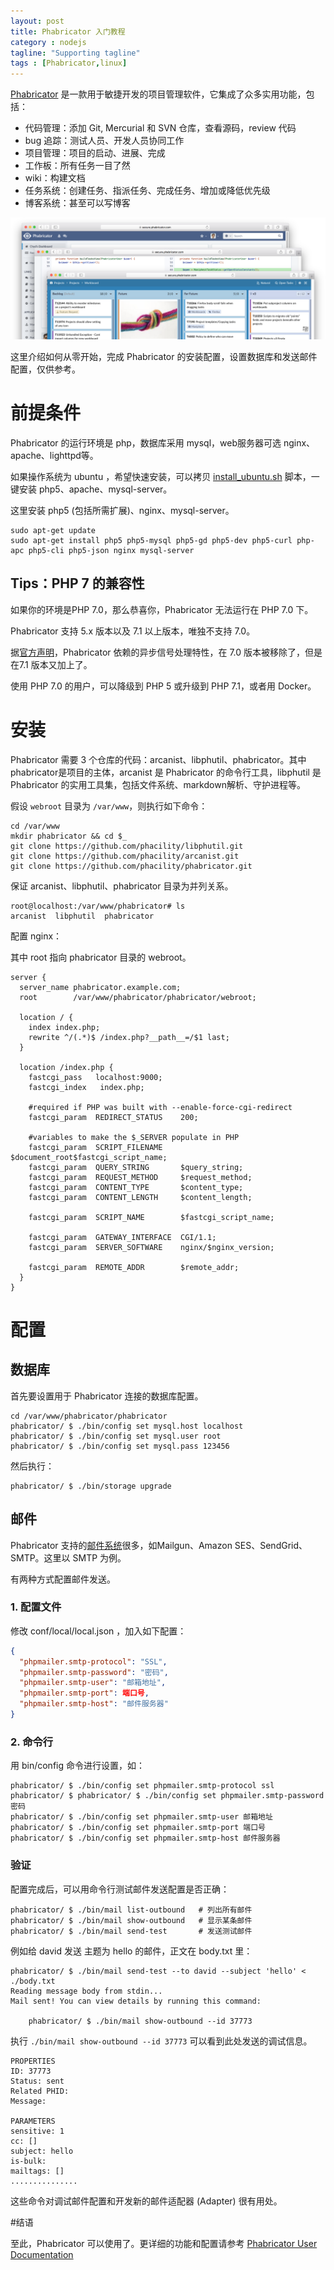 ```yaml
---
layout: post
title: Phabricator 入门教程
category : nodejs
tagline: "Supporting tagline"
tags : [Phabricator,linux]
---
```


[Phabricator](https://phacility.com/phabricator/) 是一款用于敏捷开发的项目管理软件，它集成了众多实用功能，包括：

* 代码管理：添加 Git, Mercurial 和 SVN 仓库，查看源码，review 代码
* bug 追踪：测试人员、开发人员协同工作
* 项目管理：项目的启动、进展、完成
* 工作板：所有任务一目了然
* wiki：构建文档
* 任务系统：创建任务、指派任务、完成任务、增加或降低优先级
* 博客系统：甚至可以写博客

![phabricator介绍](/images/2017/phabricator_intro.png)



这里介绍如何从零开始，完成 Phabricator 的安装配置，设置数据库和发送邮件配置，仅供参考。

# 前提条件

Phabricator 的运行环境是 php，数据库采用 mysql，web服务器可选 nginx、apache、lighttpd等。

如果操作系统为 ubuntu ，希望快速安装，可以拷贝 [install_ubuntu.sh](https://secure.phabricator.com/source/phabricator/browse/master/scripts/install/install_ubuntu.sh) 脚本，一键安装 php5、apache、mysql-server。

这里安装 php5 (包括所需扩展)、nginx、mysql-server。

```shell
sudo apt-get update
sudo apt-get install php5 php5-mysql php5-gd php5-dev php5-curl php-apc php5-cli php5-json nginx mysql-server
```

## Tips：PHP 7 的兼容性

如果你的环境是PHP 7.0，那么恭喜你，Phabricator 无法运行在 PHP 7.0 下。

Phabricator 支持 5.x 版本以及 7.1 以上版本，唯独不支持 7.0。

据[官方声明](https://secure.phabricator.com/T12101)，Phabricator 依赖的异步信号处理特性，在 7.0 版本被移除了，但是在7.1 版本又加上了。

使用 PHP 7.0 的用户，可以降级到 PHP 5 或升级到 PHP 7.1，或者用 Docker。

# 安装

Phabricator 需要 3 个仓库的代码：arcanist、libphutil、phabricator。其中phabricator是项目的主体，arcanist 是 Phabricator 的命令行工具，libphutil 是Phabricator 的实用工具集，包括文件系统、markdown解析、守护进程等。

假设 `webroot` 目录为 `/var/www`，则执行如下命令：

```shell
cd /var/www
mkdir phabricator && cd $_
git clone https://github.com/phacility/libphutil.git
git clone https://github.com/phacility/arcanist.git
git clone https://github.com/phacility/phabricator.git
```

保证 arcanist、libphutil、phabricator 目录为并列关系。

```shell
root@localhost:/var/www/phabricator# ls
arcanist  libphutil  phabricator
```

配置 nginx：

其中 root 指向 phabricator 目录的 webroot。

```nginx
server {
  server_name phabricator.example.com;
  root        /var/www/phabricator/phabricator/webroot;

  location / {
    index index.php;
    rewrite ^/(.*)$ /index.php?__path__=/$1 last;
  }

  location /index.php {
    fastcgi_pass   localhost:9000;
    fastcgi_index   index.php;

    #required if PHP was built with --enable-force-cgi-redirect
    fastcgi_param  REDIRECT_STATUS    200;

    #variables to make the $_SERVER populate in PHP
    fastcgi_param  SCRIPT_FILENAME    $document_root$fastcgi_script_name;
    fastcgi_param  QUERY_STRING       $query_string;
    fastcgi_param  REQUEST_METHOD     $request_method;
    fastcgi_param  CONTENT_TYPE       $content_type;
    fastcgi_param  CONTENT_LENGTH     $content_length;

    fastcgi_param  SCRIPT_NAME        $fastcgi_script_name;

    fastcgi_param  GATEWAY_INTERFACE  CGI/1.1;
    fastcgi_param  SERVER_SOFTWARE    nginx/$nginx_version;

    fastcgi_param  REMOTE_ADDR        $remote_addr;
  }
}
```

# 配置

## 数据库

首先要设置用于 Phabricator 连接的数据库配置。

```shell
cd /var/www/phabricator/phabricator
phabricator/ $ ./bin/config set mysql.host localhost
phabricator/ $ ./bin/config set mysql.user root
phabricator/ $ ./bin/config set mysql.pass 123456
```

然后执行：

```shell
phabricator/ $ ./bin/storage upgrade
```

## 邮件

Phabricator 支持的[邮件系统](https://secure.phabricator.com/book/phabricator/article/configuring_outbound_email/)很多，如Mailgun、Amazon SES、SendGrid、SMTP。这里以 SMTP 为例。

有两种方式配置邮件发送。

### 1. 配置文件

修改 conf/local/local.json ，加入如下配置：

```json
{
  "phpmailer.smtp-protocol": "SSL",
  "phpmailer.smtp-password": "密码",
  "phpmailer.smtp-user": "邮箱地址",
  "phpmailer.smtp-port": 端口号,
  "phpmailer.smtp-host": "邮件服务器"
}
```

### 2. 命令行

用 bin/config 命令进行设置，如：

```shell
phabricator/ $ ./bin/config set phpmailer.smtp-protocol ssl
phabricator/ $ phabricator/ $ ./bin/config set phpmailer.smtp-password 密码
phabricator/ $ ./bin/config set phpmailer.smtp-user 邮箱地址
phabricator/ $ ./bin/config set phpmailer.smtp-port 端口号
phabricator/ $ ./bin/config set phpmailer.smtp-host 邮件服务器
```

### 验证

配置完成后，可以用命令行测试邮件发送配置是否正确：

```shell
phabricator/ $ ./bin/mail list-outbound   # 列出所有邮件
phabricator/ $ ./bin/mail show-outbound   # 显示某条邮件
phabricator/ $ ./bin/mail send-test       # 发送测试邮件
```

例如给 david 发送 主题为 hello 的邮件，正文在 body.txt 里：

```shell
phabricator/ $ ./bin/mail send-test --to david --subject 'hello' < ./body.txt
Reading message body from stdin...
Mail sent! You can view details by running this command:

    phabricator/ $ ./bin/mail show-outbound --id 37773
```

执行 `./bin/mail show-outbound --id 37773` 可以看到此处发送的调试信息。

```
PROPERTIES
ID: 37773
Status: sent
Related PHID:
Message:

PARAMETERS
sensitive: 1
cc: []
subject: hello
is-bulk:
mailtags: []
...............
```

这些命令对调试邮件配置和开发新的邮件适配器 (Adapter) 很有用处。



#结语

至此，Phabricator 可以使用了。更详细的功能和配置请参考  [Phabricator User Documentation](https://secure.phabricator.com/book/phabricator/)